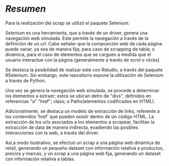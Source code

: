 # *Resumen*

Para la realización del scrap se utilizó el paquete Selenium.

Selenium es una herramienta, que a través de un driver, genera una navegación web simulada. Este permite la navegación a través de la definición de un url. 
Cabe señalar que la composición web de cada página puede variar, ya sea de manera fija; para caso de scrapping de tabla; o dinámica, para el caso de elementos que se carguen a medida que el usuario interactue con la página (generalmente a través de scrol o clicks).

Se destaca la posibilidad de realizar este con Rstudio, a través del paquete RSelenium. Sin embargo, este repositorio expone la utilización de Selenium a través de Python.

Una vez se genera la navegación web simulada, se procede a determinar los elementos a extraer; estos se ubican detro de "divs", definidos en referencias "a" "href"; class; o Paths(elementos codificados en HTML).

Adicionalmente, se destaca un modelo de extracción de links, referente a los contenidos 'href' que pueden existir dentro de un código HTML. La extracción de los urls asociados a los elementos a scrapear, facilitan la extracción de data de manera indirecta, evadiendo las posibles
interacciones con la web, a través del driver.

Así,a modo ilustrativo, se efectuó un scrap a una página web dinámica de retail, generando un pequeño dataset con información relativa a productos, precios y marcas, y un scrap a una página web fija, generando un dataset con información relativa a tablas.
